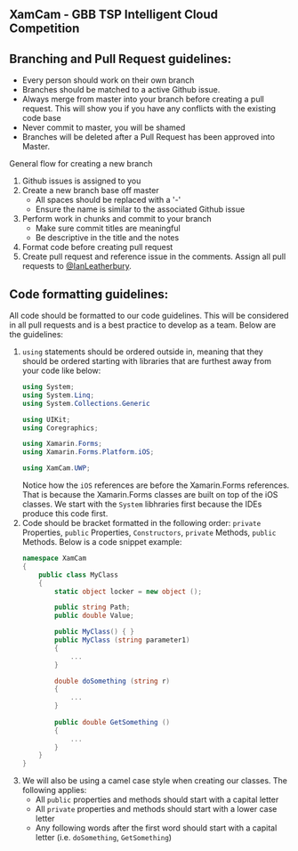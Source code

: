 ## XamCam - GBB TSP Intelligent Cloud Competition 

## Branching and Pull Request guidelines:

* Every person should work on their own branch
* Branches should be matched to a active Github issue.
* Always merge from master into your branch before creating a pull request. This will show you if you have any conflicts with the existing code base
* Never commit to master, you will be shamed
* Branches will be deleted after a Pull Request has been approved into Master. 

General flow for creating a new branch

1. Github issues is assigned to you
2. Create a new branch base off master
    * All spaces should be replaced with a '-'
    * Ensure the name is similar to the associated Github issue
3. Perform work in chunks and commit to your branch
    * Make sure commit titles are meaningful
    * Be descriptive in the title and the notes
4. Format code before creating pull request
5. Create pull request and reference issue in the comments. Assign all pull requests to [@IanLeatherbury](https://github.com/IanLeatherbury).

## Code formatting guidelines:

All code should be formatted to our code guidelines. This will be considered in all pull requests and is a best practice to develop as a team. Below are the guidelines:

1. `using` statements should be ordered outside in, meaning that they should be ordered starting with libraries that are furthest away from your code like below:
    ```csharp
    using System;
    using System.Linq;
    using System.Collections.Generic

    using UIKit;
    using Coregraphics;

    using Xamarin.Forms;
    using Xamarin.Forms.Platform.iOS;

    using XamCam.UWP;
    ```
    Notice how the `iOS` references are before the Xamarin.Forms references. That is because the Xamarin.Forms classes are built on top of the iOS classes. We start with the `System` libhraries first because the IDEs produce this code first.
2. Code should be bracket formatted in the following order: `private` Properties, `public` Properties, `Constructors`, `private` Methods, `public` Methods. Below is a code snippet example:
    ```csharp
    namespace XamCam
    {
	    public class MyClass 
	    {
            static object locker = new object ();

            public string Path;
            public double Value;
   
            public MyClass() { }
            public MyClass (string parameter1) 
            {
                ...
            }

            double doSomething (string r) 
            {
                ...
            }
            
            public double GetSomething ()
            {
                ...
            }
        }
    }
    ```
3. We will also be using a camel case style when creating our classes. The following applies:
    * All `public` properties and methods should start with a capital letter
    * All `private` properties and methods should start with a lower case letter
    * Any following words after the first word should start with a capital letter (i.e. `doSomething`, `GetSomething`)
